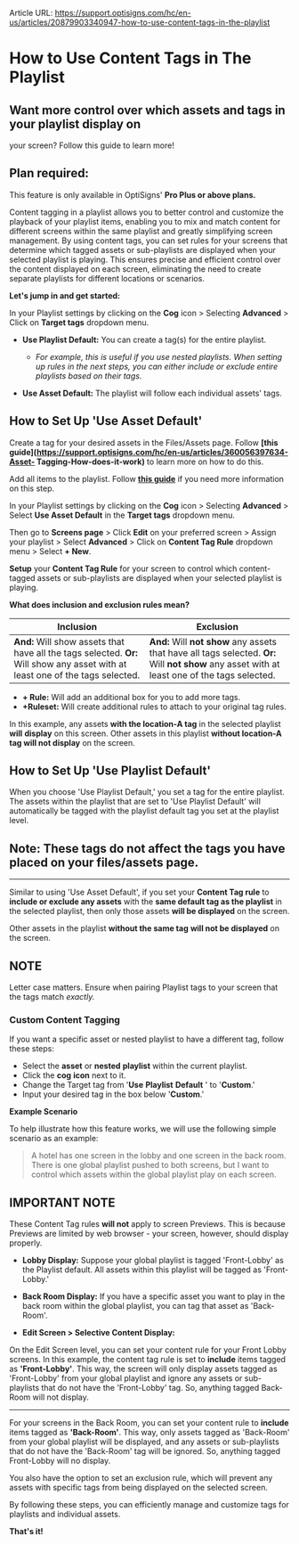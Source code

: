 Article URL: https://support.optisigns.com/hc/en-us/articles/20879903340947-how-to-use-content-tags-in-the-playlist

# How to Use Content Tags in The Playlist

## Want more control over which assets and tags in your playlist display on
your screen? Follow this guide to learn more!

Plan required:  
---  
This feature is only available in OptiSigns' **Pro Plus or above plans.**  
  
Content tagging in a playlist allows you to better control and customize the
playback of your playlist items, enabling you to mix and match content for
different screens within the same playlist and greatly simplifying screen
management. By using content tags, you can set rules for your screens that
determine which tagged assets or sub-playlists are displayed when your
selected playlist is playing. This ensures precise and efficient control over
the content displayed on each screen, eliminating the need to create separate
playlists for different locations or scenarios.

**Let's jump in and get started:**

In your Playlist settings by clicking on the **Cog** icon > Selecting
**Advanced** > Click on **Target tags** dropdown menu.

  * **Use Playlist Default:** You can create a tag(s) for the entire playlist. 
    * _For example, this is useful if you use nested playlists. When setting up rules in the next steps, you can either include or exclude entire playlists based on their tags._

  * **Use Asset Default:** The playlist will follow each individual assets' tags.

## **How to Set Up 'Use Asset Default'**

Create a tag for your desired assets in the Files/Assets page. Follow **[this
guide](https://support.optisigns.com/hc/en-us/articles/360056397634-Asset-
Tagging-How-does-it-work)** to learn more on how to do this.

  
Add all items to the playlist. Follow **[this
guide](https://support.optisigns.com/hc/en-us/articles/28295104605843)** if
you need more information on this step.

In your Playlist settings by clicking on the **Cog** icon > Selecting
**Advanced** > Select **Use Asset Default** in the **Target tags** dropdown
menu.

Then go to **Screens page** > Click **Edit** on your preferred screen > Assign
your playlist > Select **Advanced** > Click on **Content Tag Rule** dropdown
menu > Select **\+ New**.

**Setup** your **Content Tag Rule** for your screen to control which content-
tagged assets or sub-playlists are displayed when your selected playlist is
playing.

**What does inclusion and exclusion rules mean?**

**Inclusion** | **Exclusion**  
---|---  
**And:** Will show assets that have all the tags selected. **Or:** Will show any asset with at least one of the tags selected. |  **And:** Will **not show** any assets that have all tags selected. **Or:** Will **not show** any asset with at least one of the tags selected.  
  
  * **\+ Rule:** Will add an additional box for you to add more tags.
  * **+Ruleset:** Will create additional rules to attach to your original tag rules. 

In this example, any assets **with the location-A tag** in the selected
playlist **will** **display** on this screen. Other assets in this playlist
**without location-A tag will not display** on the screen.

## **How to Set Up 'Use Playlist Default'**

When you choose 'Use Playlist Default,' you set a tag for the entire playlist.
The assets within the playlist that are set to 'Use Playlist Default' will
automatically be tagged with the playlist default tag you set at the playlist
level.

**Note:** These tags do not affect the tags you have placed on your
files/assets page.  
---  
  
****

Similar to using 'Use Asset Default', if you set your **Content Tag rule** to
**include or exclude any assets** with the **same default tag as the
playlist** in the selected playlist, then only those assets **will be
displayed** on the screen.

Other assets in the playlist **without the same tag** **will not be
displayed** on the screen.

**NOTE**  
---  
Letter case matters. Ensure when pairing Playlist tags to your screen that the
tags match _exactly._  
  
### **Custom Content Tagging**

If you want a specific asset or nested playlist to have a different tag,
follow these steps:

  * Select the **asset** or **nested** **playlist** within the current playlist.
  * Click the **cog** **icon** next to it.
  * Change the Target tag from '**Use** **Playlist** **Default** ' to '**Custom**.'
  * Input your desired tag in the box below '**Custom**.'

**Example Scenario**

To help illustrate how this feature works, we will use the following simple
scenario as an example:

> A hotel has one screen in the lobby and one screen in the back room. There
> is one global playlist pushed to both screens, but I want to control which
> assets within the global playlist play on each screen.

**IMPORTANT NOTE**  
---  
These Content Tag rules **will not** apply to screen Previews. This is because
Previews are limited by web browser - your screen, however, should display
properly.  
  
  * **Lobby Display:** Suppose your global playlist is tagged 'Front-Lobby' as the Playlist default. All assets within this playlist will be tagged as 'Front-Lobby.'

  * **Back Room Display:** If you have a specific asset you want to play in the back room within the global playlist, you can tag that asset as 'Back-Room'. 

  * **Edit Screen > Selective Content Display:**

On the Edit Screen level, you can set your content rule for your Front Lobby
screens. In this example, the content tag rule is set to **include** items
tagged as **'Front-Lobby'**. This way, the screen will only display assets
tagged as 'Front-Lobby' from your global playlist and ignore any assets or
sub-playlists that do not have the 'Front-Lobby' tag. So, anything tagged
Back-Room will not display.

****

For your screens in the Back Room, you can set your content rule to
**include** items tagged as **'Back-Room'**. This way, only assets tagged as
'Back-Room' from your global playlist will be displayed, and any assets or
sub-playlists that do not have the 'Back-Room' tag will be ignored. So,
anything tagged Front-Lobby will no display.

You also have the option to set an exclusion rule, which will prevent any
assets with specific tags from being displayed on the selected screen.

By following these steps, you can efficiently manage and customize tags for
playlists and individual assets.

**That's it!**

